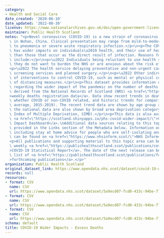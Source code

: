 ```yaml
---
category:
- Health and Social Care
date_created: '2020-06-10'
date_updated: '2022-08-30'
license: https://www.nationalarchives.gov.uk/doc/open-government-licence/version/3/
maintainer: Public Health Scotland
notes: "<p>Novel coronavirus (COVID-19) is a new strain of coronavirus first identified\
  \ in Wuhan, China. Clinical presentation may range from mild-to-moderate illness\
  \ to pneumonia or severe acute respiratory infection.</p>\n<p>The COVID-19 pandemic\
  \ has wider impacts on individuals\u2019 health, and their use of healthcare services,\
  \ than those that occur as the direct result of infection. Reasons for this may\
  \ include:</p>\n<p>\u2022 Individuals being reluctant to use health services because\
  \ they do not want to burden the NHS or are anxious about the risk of infection.</p>\n\
  <p>\u2022 The health service delaying preventative and non-urgent care such as some\
  \ screening services and planned surgery.</p>\n<p>\u2022 Other indirect effects\
  \ of interventions to control COVID-19, such as mental or physical consequences\
  \ of distancing measures.</p>\n<p>This dataset provides information on trend data\
  \ regarding the wider impact of the pandemic on the number of deaths in Scotland,\
  \ derived from the National Records of Scotland (NRS) <a href=\"https://www.nrscotland.gov.uk/covid19stats\"\
  >weekly deaths registration data</a>. Data show recent trends in deaths (2020),\
  \ whether COVID or non-COVID related, and historic trends for comparison (five-year\
  \ average, 2015-2019). The recent trend data are shown by age group and sex, and\
  \ the national data are also shown by broad area deprivation category (Scottish\
  \ Index of Multiple Deprivation, SIMD).</p>\n<p>This data is also available on the\
  \ <a href=\"https://scotland.shinyapps.io/phs-covid-wider-impact/\">COVID-19 Wider\
  \ Impact Dashboard</a>.\nAdditional data sources relating to this topic area are\
  \ provided in the Links section of the Metadata below. Information on COVID-19,\
  \ including stay at home advice for people who are self-isolating and their households,\
  \ can be found on <a href=\"https://www.nhsinform.scot/\">NHS Inform</a>.</p>\n\
  <p>All publications and supporting material to this topic area can be found in the\
  \ weekly <a href=\"https://publichealthscotland.scot/publications/covid-19-statistical-report/\"\
  >COVID-19 Statistical Report</a>. The date of the next release can be found on our\
  \ list of <a href=\"https://publichealthscotland.scot/publications/forthcoming-publications/\"\
  >forthcoming publications</a>.</p>"
organization: Public Health Scotland
original_dataset_link: https://www.opendata.nhs.scot/dataset/covid-19-wider-impacts-deaths
records: null
resources:
- format: CSV
  name: CSV
  url: https://www.opendata.nhs.scot/dataset/5a9ecd07-fcd0-433c-94be-771eb4e0a691/resource/733aad2d-5420-4966-bc34-386a3475623f/download/deaths_hb_agesex_20220830.csv
- format: CSV
  name: CSV
  url: https://www.opendata.nhs.scot/dataset/5a9ecd07-fcd0-433c-94be-771eb4e0a691/resource/3f8e59f9-6133-46db-b8e6-7efed86a8b7c/download/deaths_hscp_agesex_20220830.csv
- format: CSV
  name: CSV
  url: https://www.opendata.nhs.scot/dataset/5a9ecd07-fcd0-433c-94be-771eb4e0a691/resource/98648584-4a34-4374-832c-d3f50b6edd80/download/deaths_hb_simd_20220830.csv
schema: default
title: COVID-19 Wider Impacts - Excess Deaths
---
```

